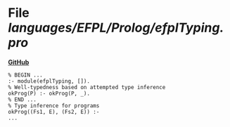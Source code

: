 # File _languages/EFPL/Prolog/efplTyping.pro_
**[GitHub](https://github.com/softlang/yas/blob/master/languages/EFPL/Prolog/efplTyping.pro)**
```
% BEGIN ...
:- module(efplTyping, []).
% Well-typedness based on attempted type inference
okProg(P) :- okProg(P, _).
% END ...
% Type inference for programs
okProg((Fs1, E), (Fs2, E)) :-
...
```

